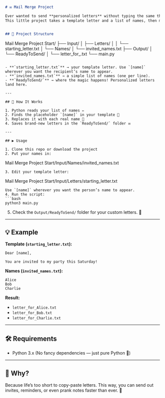 
```markdown
# ✉️ Mail Merge Project

Ever wanted to send **personalized letters** without typing the same thing 100 times?  
This little project takes a template letter and a list of names, then magically spits out ready-to-send letters for each person. 🪄


## 📂 Project Structure

```

Mail Merge Project Start/
├── Input/
│   ├── Letters/
│   │   └── starting\_letter.txt
│   └── Names/
│       └── invited\_names.txt
├── Output/
│   └── ReadyToSend/
│       └── letter\_for\_<name>.txt
└── main.py

```

- **`starting_letter.txt`** → your template letter. Use `[name]` wherever you want the recipient’s name to appear.  
- **`invited_names.txt`** → a simple list of names (one per line).  
- **`ReadyToSend/`** → where the magic happens! Personalized letters land here.  

---

## 🚀 How It Works

1. Python reads your list of names ✏️  
2. Finds the placeholder `[name]` in your template 📄  
3. Replaces it with each real name 👤  
4. Saves brand-new letters in the `ReadyToSend/` folder ✉️  

---

## ▶️ Usage

1. Clone this repo or download the project  
2. Put your names in:  
```

Mail Merge Project Start/Input/Names/invited\_names.txt

```
3. Edit your template letter:  
```

Mail Merge Project Start/Input/Letters/starting\_letter.txt

````
Use `[name]` wherever you want the person’s name to appear.
4. Run the script:
```bash
python3 main.py
````

5. Check the `Output/ReadyToSend/` folder for your custom letters. 🎉

---

## 💡 Example

**Template (`starting_letter.txt`):**

```
Dear [name],

You are invited to my party this Saturday!
```

**Names (`invited_names.txt`):**

```
Alice
Bob
Charlie
```

**Result:**

* `letter_for_Alice.txt`
* `letter_for_Bob.txt`
* `letter_for_Charlie.txt`

---

## 🛠️ Requirements

* Python 3.x
  (No fancy dependencies — just pure Python 🐍)

---

## 🎯 Why?

Because life’s too short to copy-paste letters.
This way, you can send out invites, reminders, or even prank notes faster than ever. 🚀

```
